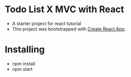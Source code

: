 # Todo List X MVC with React

- A starter project for react tutorial
- This project was bootstrapped with [Create React App](https://github.com/facebook/create-react-app).

# Installing

- npm install
- npm start
